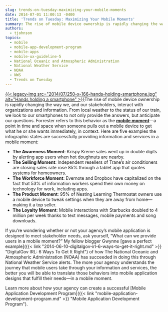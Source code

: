 ```yaml
---
slug: trends-on-tuesday-maximizing-your-mobile-moments
date: 2014-07-01 11:00:13 -0400
title: 'Trends on Tuesday: Maximizing Your Mobile Moments'
summary: The rise of mobile device ownership is rapidly changing the way we, and our stakeholders, interact with organizations and information. From local weather to the status of our train, we look to our smartphones to not only provide the answers, but anticipate our questions. Forrester refers to this
authors:
  - tjohnson
topics:
  - mobile
  - mobile-app-development-program
  - mobile-apps
  - mobile-ux-guideline-5
  - National Oceanic and Atmospheric Administration
  - National Weather Service
  - NOAA
  - NWS
  - Trends on Tuesday
---
```


[{{< legacy-img src="2014/07/250-x-166-hands-holding-smartphone.jpg" alt="Hands holding a smartphone" >}}](https://s3.amazonaws.com/digitalgov/_legacy-img/2014/07/250-x-166-hands-holding-smartphone.jpg)The rise of mobile device ownership is rapidly changing the way we, and our stakeholders, interact with organizations and information. From local weather to the status of our train, we look to our smartphones to not only provide the answers, but anticipate our questions. Forrester refers to this behavior as the **<a title="mobile moment" href="http://blogs.forrester.com/josh_bernoff/14-06-24-a_mobile_moments_infographic_to_celebrate_our_publication_day" target="_blank">mobile moment</a>**—a point in time and space when someone pulls out a mobile device to get what he or she wants immediately, in context. Here are five examples the infographic states are successfully providing information and services in a mobile moment:

  * **The Awareness Moment**: Krispy Kreme sales went up in double digits by alerting app users when hot doughnuts are nearby.
  * **The Selling Moment**: Independent resellers of Trane’s air conditioners are closing sales rate rose 85% through a tablet app that quotes systems for homeowners.
  * **The Workforce Moment**: Evernote and Dropbox have capitalized on the fact that 53% of information workers spend their own money on technology for work, including apps.
  * **The Product Moment**: 95% of Nesting Learning Thermostat owners use a mobile device to tweak settings when they are away from home—making it a top seller.
  * **The Loyalty Moment**: Mobile interactions with Starbucks doubled to 4 million per week thanks to text messages, mobile payments and song downloads.

If you’re wondering whether or not your agency’s mobile application is designed to meet stakeholder needs, ask yourself, “What can we provide users in a mobile moment?” My fellow blogger Gwynne [gave a perfect example]({{< link "2014-06-10-digitalgov-irl-6-ways-to-get-it-right.md" >}} "DigitalGov IRL: 6 Ways To Get It Right") of how The National Oceanic and Atmospheric Administration (NOAA) has succeeded in doing this through National Weather Service alerts. The more your agency understands the journey that mobile users take through your information and services, the better you will be able to translate those behaviors into mobile application designs that fulfill their needs—in a mobile moment.

Learn more about how your agency can create a successful [Mobile Application Development Program]({{< link "mobile-application-development-program.md" >}} "Mobile Application Development Program").